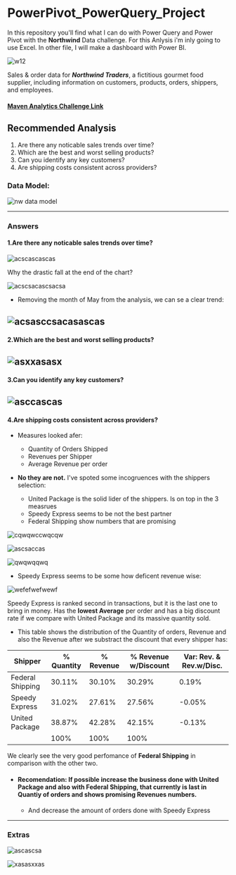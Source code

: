 # PowerPivot_PowerQuery_Project
In this repository you'll find what I can do with Power Query and Power Pivot with the **Northwind** Data challenge. For this Anlysis i'm inly going to use Excel. In other file, I will make a dashboard with Power BI. 

![w12](https://github.com/mfernandezcean/PowerPivot_PowerQuery_Project/assets/105746149/19fbff06-1460-4193-855a-d655a2984a1e)


Sales & order data for ***Northwind Traders***, a fictitious gourmet food supplier, including information on customers, products, orders, shippers, and employees.

#### [Maven Analytics Challenge Link](https://app.mavenanalytics.io/datasets)

## Recommended Analysis
 1.   Are there any noticable sales trends over time?
 2.   Which are the best and worst selling products?
 3.  Can you identify any key customers?
 4.   Are shipping costs consistent across providers?

### Data Model:

![nw data model](https://github.com/mfernandezcean/PowerPivot_PowerQuery_Project/assets/105746149/77be057b-fdfd-46ba-9a7e-552fe6e25bc9)

---
### Answers 
#### 1.Are there any noticable sales trends over time?


![acscascascas](https://github.com/mfernandezcean/PowerPivot_PowerQuery_Project/assets/105746149/ff15ecb6-6fa8-40da-a277-ca823d9a8d9f)

Why the drastic fall at the end of the chart?

![acscsacascsacsa](https://github.com/mfernandezcean/PowerPivot_PowerQuery_Project/assets/105746149/caa4aaaf-cb4c-4810-95c7-acee25f99e29)



 - Removing the  month of May from the analysis, we can se a clear trend: 

![acsasccsacasascas](https://github.com/mfernandezcean/PowerPivot_PowerQuery_Project/assets/105746149/9f097819-7ff8-4846-b5a3-b9f73dcc849f)
---

#### 2.Which are the best and worst selling products?

![asxxasasx](https://github.com/mfernandezcean/PowerPivot_PowerQuery_Project/assets/105746149/1d4c964e-e804-4772-9a0b-656d46ac8249)
---

#### 3.Can you identify any key customers?

![asccascas](https://github.com/mfernandezcean/PowerPivot_PowerQuery_Project/assets/105746149/ff17ed76-4f7d-4964-af3b-087c6ec94e80)
---

#### 4.Are shipping costs consistent across providers?
- Measures looked afer:
   - Quantity of Orders Shipped
   - Revenues per Shipper
   - Average Revenue per order

- **No they are not.** I've spoted some incogruences with the shippers selection:
   - United Package is the solid lider of the shippers. Is on top in the 3 measrues
   - Speedy Express seems to be not the best partner
   - Federal Shipping show numbers that are promising

![cqwqwccwqcqw](https://github.com/mfernandezcean/PowerPivot_PowerQuery_Project/assets/105746149/722c86c7-8246-4e91-b926-ee2b7fd82a1d)

![ascsaccas](https://github.com/mfernandezcean/PowerPivot_PowerQuery_Project/assets/105746149/f894b563-c15f-4123-82bf-509a229a1576)

![qwqwqqwq](https://github.com/mfernandezcean/PowerPivot_PowerQuery_Project/assets/105746149/f88c7053-98de-4ad4-b137-4b71dd0c443c)

- Speedy Express seems to be some how deficent revenue wise:
  
![wefefwefwewf](https://github.com/mfernandezcean/PowerPivot_PowerQuery_Project/assets/105746149/9ba23550-3cde-4feb-bf0f-20db0c13a214)


Speedy Express is ranked second in transactions, but it is the last one to bring in money. Has the **lowest Average** per order and has a big discount rate if we compare with United Package and its massive quantity sold.


- This table shows the distribution of the Quantity of orders, Revenue and also the Revenue after we substract the discount that every shipper has: 

| Shipper |% Quantity  |% Revenue|% Revenue w/Discount| Var: Rev. & Rev.w/Disc.
|--|--|--|--|--|
|  Federal Shipping| 30.11%|30.10%|30.29%|0.19%
|Speedy Express|31.02%|27.61%|27.56%|-0.05%
|United Package|38.87%|42.28%|42.15%|-0.13%|
||100%|100%|100%

We clearly see the very good perfomance of **Federal Shipping** in comparison with the other two. 


- #### Recomendation: If possible increase the business done with United Package and also with Federal Shipping, that currently is last in Quantiy of orders and shows promising Revenues numbers.
	- And decrease the amount of orders done with Speedy Express
---

### Extras

![ascascsa](https://github.com/mfernandezcean/PowerPivot_PowerQuery_Project/assets/105746149/df0a977a-2b84-4afb-8442-8036ea402bd9)

![xasasxxas](https://github.com/mfernandezcean/PowerPivot_PowerQuery_Project/assets/105746149/0c43d3a0-53c7-44ae-a4eb-006b0f45b737)
